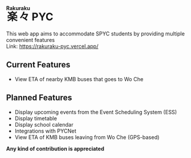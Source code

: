# <ruby>楽々 <rt>Rakuraku</rt></ruby> PYC
This web app aims to accommodate SPYC students by providing multiple convenient features  
Link: https://rakuraku-pyc.vercel.app/

## Current Features
- View ETA of nearby KMB buses that goes to Wo Che

## Planned Features
- Display upcoming events from the Event Scheduling System (ESS)
- Display timetable
- Display school calendar
- Integrations with PYCNet
- View ETA of KMB buses leaving from Wo Che (GPS-based)

**Any kind of contribution is appreciated**
